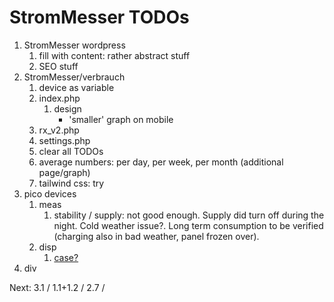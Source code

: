 # StromMesser TODOs

1. StromMesser wordpress
   1. fill with content: rather abstract stuff
   1. SEO stuff
2. StromMesser/verbrauch
   1. device as variable
   2. index.php
      1. design
         * 'smaller' graph on mobile
   3. rx_v2.php
   4. settings.php
   5. clear all TODOs
   6. average numbers: per day, per week, per month (additional page/graph)
   7. tailwind css: try
3. pico devices
   1. meas   
      1. stability / supply: not good enough. Supply did turn off during the night. Cold weather issue?. Long term consumption to be verified (charging also in bad weather, panel frozen over).      
   2. disp
      1. [case?](https://www.thingiverse.com/thing:4767008)
4. div


Next:  3.1 / 1.1+1.2 / 2.7 / 
